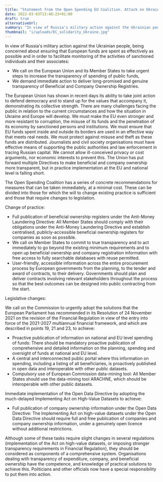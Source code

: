 ```yaml
---
title: "Statement from the Open Spending EU Coalition. Attack on Ukraine and the Urgent Steps to be Taken for Effective Support."
date: 2022-03-03T13:48:23+01:00
draft: true 
alternativeUrl: 
summary: "In view of Russia's military action against the Ukrainian people, being concerned about ensuring that European funds are spent as effectively as possible and in order to facilitate monitoring of the activities of sanctioned individuals and their associates: we call on the European Union and its Member States to take urgent steps to increase the transparency of spending of public funds, and we demand immediate action to deliver long-promised and genuine transparency of Beneficial and Company Ownership Registries." 
thumbnail: "i/uploads/EC_solidarity_Ukraine.jpg"
---
```


In view of Russia's military action against the Ukrainian people, being concerned about ensuring that European funds are spent as effectively as possible and in order to facilitate monitoring of the activities of sanctioned individuals and their associates:

 - We call on the European Union and its Member States to take urgent steps to increase the transparency of spending of public funds,
 - We demand immediate action to deliver long-promised and genuine transparency of Beneficial and Company Ownership Registries. 


The European Union has shown in recent days its ability to take joint action to defend democracy and to stand up for the values that accompany it, demonstrating its collective strength. There are many challenges facing the public in relation to the current circumstances and how the situation in Ukraine and Europe will develop. We must make the EU even stronger and more resistant to corruption, the misuse of its funds and the penetration of its economy by sanctioned persons and institutions. 
We must ensure that EU funds spent inside and outside its borders are used in an effective way that meets real needs. We must protect against misuse and theft as these funds are distributed. Journalists and civil society organisations must have effective means of supporting the public authorities and law enforcement in tracing Russian capital. We cannot allow ill-conceived privacy or cost arguments, nor economic interests to prevent this. The Union has put forward multiple Directives to make beneficial and company ownership more transparent, but in practice implementation at the EU and national level is falling short. 

The Open Spending Coalition has a series of concrete recommendations for measures that can be taken immediately, at a minimal cost. These can be divided into those for which the will to change existing practice is sufficient and those that require changes to legislation.

Change of practice:

 - Full publication of beneficial ownership registers under the Anti-Money Laundering Directive: All Member States should comply with their obligations under the Anti-Money Laundering Directive and establish centralised, publicly-accessible beneficial ownership registers for companies as soon as possible.
 - We call on Member States to commit to true transparency and to act immediately to go beyond the existing minimum requirements and to open up beneficial ownership and company registration information with free access to fully searchable databases with reuse permitted. 
 - User-friendly, accessible information across the entire procurement process by European governments from the planning, to the tender and award of contracts, to their delivery. Governments should plan and deliver contracts involving relevant stakeholders throughout the process so that the best outcomes can be designed into public contracting from the start. 

Legislative changes:

We call on the Commission to urgently adopt the solutions that the European Parliament has recommended in its Resolution of 24 November 2021 on the revision of the Financial Regulation in view of the entry into force of the 2021-2027 multiannual financial framework, and which are described in points 19, 21 and 23, to achieve: 

 - Proactive publication of information on national and EU level spending of funds: There should be mandatory proactive publication of comprehensive and detailed information on the planning, spending and oversight of funds at national and EU level.
 - A central and interconnected public portal where this information on spending, including a listing of all beneficiaries, is proactively published in open data and interoperable with other public datasets.
 - Compulsory use of European Commission data-mining tool: All Member States should use the data-mining tool ARACHNE, which should be interoperable with other public datasets.

Immediate implementation of the Open Data Directive by adopting the much-delayed Implementing Act on High-Value Datasets to achieve:

 - Full publication of company ownership information under the Open Data Directive: The Implementing Act on high-value datasets under the Open Data Directive should require full and free publication of companies and company ownership information, under a genuinely open licence without additional restrictions.

Although some of these tasks require slight changes in several regulations (implementation of the Act on high-value datasets, or imposing stronger transparency requirements in Financial Regulation), they should be considered as components of a comprehensive system. Organisations dealing with transparency of expenditure, company, and beneficial ownership have the competence, and knowledge of practical solutions to achieve this. Politicians and other officials now have a special responsibility to put them into action. 


